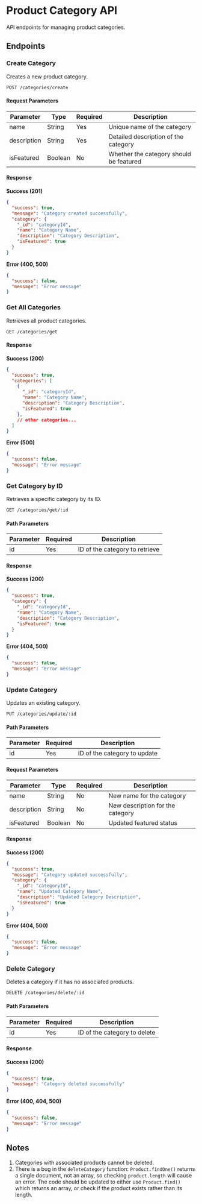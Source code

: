 # Product Category API

API endpoints for managing product categories.

## Endpoints

### Create Category
Creates a new product category.

`POST /categories/create`

#### Request Parameters

| Parameter | Type | Required | Description |
|-----------|------|----------|-------------|
| name | String | Yes | Unique name of the category |
| description | String | Yes | Detailed description of the category |
| isFeatured | Boolean | No | Whether the category should be featured |

#### Response

**Success (201)**
```json
{
  "success": true,
  "message": "Category created successfully",
  "category": {
    "_id": "categoryId",
    "name": "Category Name",
    "description": "Category Description",
    "isFeatured": true
  }
}
```

**Error (400, 500)**
```json
{
  "success": false,
  "message": "Error message"
}
```

### Get All Categories
Retrieves all product categories.

`GET /categories/get`

#### Response

**Success (200)**
```json
{
  "success": true,
  "categories": [
    {
      "_id": "categoryId",
      "name": "Category Name",
      "description": "Category Description",
      "isFeatured": true
    },
    // other categories...
  ]
}
```

**Error (500)**
```json
{
  "success": false,
  "message": "Error message"
}
```

### Get Category by ID
Retrieves a specific category by its ID.

`GET /categories/get/:id`

#### Path Parameters

| Parameter | Required | Description |
|-----------|----------|-------------|
| id | Yes | ID of the category to retrieve |

#### Response

**Success (200)**
```json
{
  "success": true,
  "category": {
    "_id": "categoryId",
    "name": "Category Name",
    "description": "Category Description",
    "isFeatured": true
  }
}
```

**Error (404, 500)**
```json
{
  "success": false,
  "message": "Error message"
}
```

### Update Category
Updates an existing category.

`PUT /categories/update/:id`

#### Path Parameters

| Parameter | Required | Description |
|-----------|----------|-------------|
| id | Yes | ID of the category to update |

#### Request Parameters

| Parameter | Type | Required | Description |
|-----------|------|----------|-------------|
| name | String | No | New name for the category |
| description | String | No | New description for the category |
| isFeatured | Boolean | No | Updated featured status |

#### Response

**Success (200)**
```json
{
  "success": true,
  "message": "Category updated successfully",
  "category": {
    "_id": "categoryId",
    "name": "Updated Category Name",
    "description": "Updated Category Description",
    "isFeatured": true
  }
}
```

**Error (404, 500)**
```json
{
  "success": false,
  "message": "Error message"
}
```

### Delete Category
Deletes a category if it has no associated products.

`DELETE /categories/delete/:id`

#### Path Parameters

| Parameter | Required | Description |
|-----------|----------|-------------|
| id | Yes | ID of the category to delete |

#### Response

**Success (200)**
```json
{
  "success": true,
  "message": "Category deleted successfully"
}
```

**Error (400, 404, 500)**
```json
{
  "success": false,
  "message": "Error message"
}
```

## Notes

1. Categories with associated products cannot be deleted.
2. There is a bug in the `deleteCategory` function: `Product.findOne()` returns a single document, not an array, so checking `product.length` will cause an error. The code should be updated to either use `Product.find()` which returns an array, or check if the product exists rather than its length.
